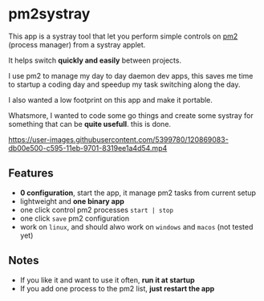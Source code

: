 # pm2systray

This app is a systray tool that let you perform simple controls on [pm2](https://pm2.keymetrics.io/) (process manager) from a systray applet.

It helps switch **quickly and easily** between projects.

I use pm2 to manage my day to day daemon dev apps, this saves me time to startup a coding day and speedup my task switching along the day.

I also wanted a low footprint on this app and make it portable.

Whatsmore, I wanted to code some go things and create some systray for something that can be **quite usefull**. this is done.



https://user-images.githubusercontent.com/5399780/120869083-db00e500-c595-11eb-9701-8319ee1a4d54.mp4



## Features

- **0 configuration**, start the app, it manage pm2 tasks from current setup
- lightweight and **one binary app**
- one click control pm2 processes `start | stop`
- one click `save` pm2 configuration
- work on `linux`, and should alwo work on `windows` and `macos` (not tested yet)

## Notes

- If you like it and want to use it often, **run it at startup**
- If you add one process to the pm2 list, **just restart the app**
